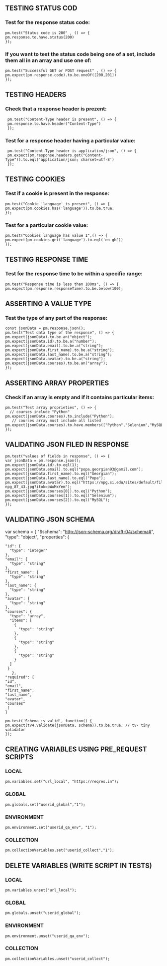 
    
## TESTING STATUS COD

### Test for the response status code:

    pm.test("Status code is 200" , () => {
    pm.response.to.have.status(200)
    }); 

### If you want to test the status code being one of a set, include them all in an array and use one of:

    pm.test("Successful GET or POST request" , () => {
    pm.expect(pm.response.code).to.be.oneOf([200,201])
    });

  
## TESTING HEADERS

### Check that a response header is prezent:
       
     pm.test("Content-Type header is present", () => {
     pm.response.to.have.header("Content-Type")
     });

### Test for a response header having a particular value: 

     pm.test("Content-Type header is application/json", () => {
     pm.expect(pm.response.headers.get("Content-Type")).to.eql('application/json; charset=utf-8')
     });

## TESTING COOKIES

### Test if a cookie is present in the response:

    pm.test("Cookie 'language' is present", () => {
    pm.expect(pm.cookies.has('language')).to.be.true;
    });

### Test for a particular cookie value:

    pm.test("Cookies language has value 1",() => {
    pm.expect(pm.cookies.get('language').to.eql('en-gb'))
    });

## TESTING RESPONSE TIME

### Test for the response time to be within a specific range:

    pm.test("Response time is less than 100ms", () => {
    pm.expect(pm.response.responseTime).to.be.below(100);
    


## ASSERTING A VALUE TYPE

### Test the type of any part of the response:

    const jsonData = pm.response.json();
    pm.test("Test data type of the response", () => {
    pm.expect(jsonData).to.be.an("object");
    pm.expect(jsonData.id).to.be.a("number");
    pm.expect(jsonData.email).to.be.a("string");
    pm.expect(jsonData.first_name).to.be.a("string");
    pm.expect(jsonData.last_name).to.be.a("string");
    pm.expect(jsonData.avatar).to.be.a("string");
    pm.expect(jsonData.courses).to.be.an("array");
    });
    
## ASSERTING ARRAY PROPERTIES

### Check if an array is empty and if it contains particular items:

    pm.test("Test array proprieties", () => {
      // courses include "Python"
    pm.expect(jsonData.courses).to.include("Python");
       // courses array must include all listed
    pm.expect(jsonData.courses).to.have.members(["Python","Selenium","MySQL"]);
    });
    
## VALIDATING JSON FILED IN RESPONSE

    pm.test("values of fields in response", () => {
    var jsonData = pm.response.json();
    pm.expect(jsonData.id).to.eql(1);
    pm.expect(jsonData.email).to.eql("popa.georgian93@gamil.com");
    pm.expect(jsonData.first_name).to.eql("Georgian");
    pm.expect(jsonData.last_name).to.eql("Popa");
    pm.expect(jsonData.avatar).to.eql("https://npg.si.edu/sites/default/files/styles/grid_wider/public/promotion/npg-npg_87_43.jpg?itok=pWuMxYem");
    pm.expect(jsonData.courses[0]).to.eql("Python");
    pm.expect(jsonData.courses[1]).to.eql("Selenium");
    pm.expect(jsonData.courses[2]).to.eql("MySQL");
    });
    
## VALIDATING JSON SCHEMA

  var schema = {
  "$schema": "http://json-schema.org/draft-04/schema#",
  "type": "object",
  "properties": {
  
    "id": {
      "type": "integer"
    },
    "email": {
      "type": "string"
    },
    "first_name": {
      "type": "string"
    },
    "last_name": {
      "type": "string"
    },
    "avatar": {
      "type": "string"
    },
    "courses": {
      "type": "array",
      "items": [
        {
          "type": "string"
        },
        {
          "type": "string"
        },
        {
          "type": "string"
        }
      ]
     }
       },
    "required": [
    "id",
    "email",
    "first_name",
    "last_name",
    "avatar",
    "courses"
     ]
    }

    pm.test('Schema is valid', function() {
    pm.expect(tv4.validate(jsonData, schema)).to.be.true; // tv- tiny validator
    });

## CREATING VARIABLES USING PRE_REQUEST SCRIPTS

### LOCAL 
    pm.variables.set("url_local", "https://reqres.in");

### GLOBAL 
    pm.globals.set("userid_global","1");

### ENVIRONMENT 
    pm.environment.set("userid_qa_env", "1");

### COLLECTION
    pm.collectionVariables.set("userid_collect","1");
    
    
## DELETE VARIABLES (WRITE SCRIPT IN TESTS)

### LOCAL 
    pm.variables.unset("url_local");

### GLOBAL 
    pm.globals.unset("userid_global");

### ENVIRONMENT 
    pm.environment.unset("userid_qa_env");

### COLLECTION
    pm.collectionVariables.unset("userid_collect");

